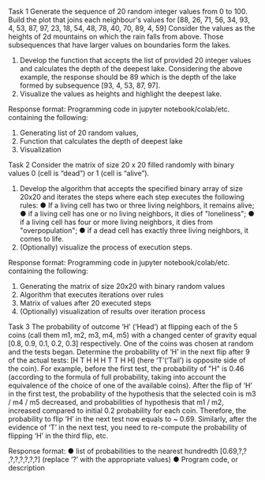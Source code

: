 Task 1
Generate the sequence of 20 random integer values from 0 to 100.
Build the plot that joins each neighbour's values for
[88, 26, 71, 56, 34, 93, 4, 53, 87, 97, 23, 18, 54, 48, 78, 40, 70, 89, 4, 59]
Consider the values as the heights of 2d mountains on which the rain falls
from above. Those subsequences that have larger values on boundaries
form the lakes.
1) Develop the function that accepts the list of provided 20 integer
values and calculates the depth of the deepest lake. Considering the
above example, the response should be 89 which is the depth of the
lake formed by subsequence [93, 4, 53, 87, 97].
2) Visualize the values as heights and highlight the deepest lake.

Response format:
Programming code in jupyter notebook/colab/etc. containing the following:
1) Generating list of 20 random values,
2) Function that calculates the depth of deepest lake
3) Visualization
   
Task 2
Consider the matrix of size 20 x 20 filled randomly with binary values 0
(cell is “dead”) or 1 (cell is “alive”).

1) Develop the algorithm that accepts the specified binary array of size
20x20 and iterates the steps where each step executes the following
rules:
● If a living cell has two or three living neighbors, it remains alive;
● if a living cell has one or no living neighbors, it dies of
"loneliness";
● if a living cell has four or more living neighbors, it dies from
"overpopulation";
● if a dead cell has exactly three living neighbors, it comes to life.
2) (Optionally) visualize the process of execution steps.

Response format:
Programming code in jupyter notebook/colab/etc. containing the following:
1) Generating the matrix of size 20x20 with binary random values
2) Algorithm that executes iterations over rules
3) Matrix of values after 20 executed steps
4) (Optionally) visualization of results over iteration process

Task 3
The probability of outcome ‘H’ (‘Head’) at flipping each of the 5 coins (call
them m1, m2, m3, m4, m5) with a changed center of gravity equal [0.8, 0.9,
0.1, 0.2, 0.3] respectively. One of the coins was chosen at random and the
tests began. Determine the probability of ‘H’ in the next flip after 9 of the
actual tests: [H T H H H T T H H] (here ‘T’(‘Tail’) is opposite side of the
coin).
For example, before the first test, the probability of "H" is 0.46 (according to
the formula of full probability, taking into account the equivalence of the
choice of one of the available coins). After the flip of ‘H’ in the first test, the
probability of the hypothesis that the selected coin is m3 / m4 / m5
decreased, and probabilities of hypothesis that m1 / m2, increased
compared to initial 0.2 probability for each coin.
Therefore, the probability to flip ‘H’ in the next test now equals to ~ 0.69.
Similarly, after the evidence of ‘T’ in the next test, you need to re-compute
the probability of flipping ‘H’ in the third flip, etc.

Response format:
● list of probabilities to the nearest hundredth [0.69,?,? ,?,?,?,?,?,?]
(replace ‘?’ with the appropriate values)
● Program code, or description
